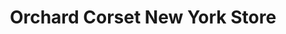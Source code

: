 ---
title: "Orchard Corset New York Store"
url: /new-york/orchard-corset-new-york-store/
shop: clothes
---